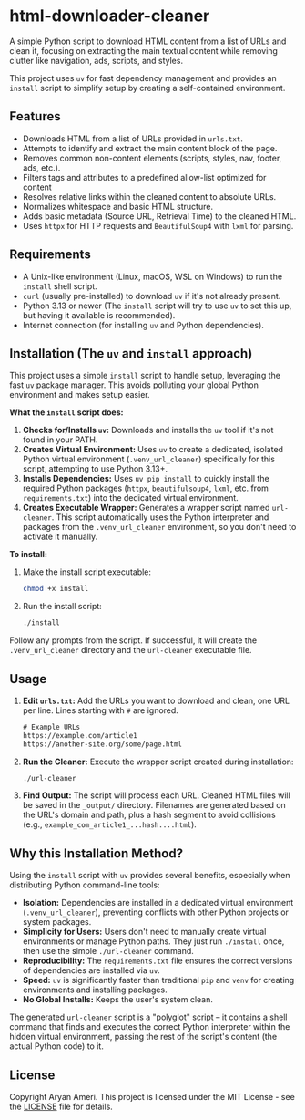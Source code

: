 # html-downloader-cleaner

A simple Python script to download HTML content from a list of URLs and clean it, focusing on extracting the main textual content while removing clutter like navigation, ads, scripts, and styles.

This project uses `uv` for fast dependency management and provides an `install` script to simplify setup by creating a self-contained environment.

## Features

*   Downloads HTML from a list of URLs provided in `urls.txt`.
*   Attempts to identify and extract the main content block of the page.
*   Removes common non-content elements (scripts, styles, nav, footer, ads, etc.).
*   Filters tags and attributes to a predefined allow-list optimized for content
*   Resolves relative links within the cleaned content to absolute URLs.
*   Normalizes whitespace and basic HTML structure.
*   Adds basic metadata (Source URL, Retrieval Time) to the cleaned HTML.
*   Uses `httpx` for HTTP requests and `BeautifulSoup4` with `lxml` for parsing.

## Requirements

*   A Unix-like environment (Linux, macOS, WSL on Windows) to run the `install` shell script.
*   `curl` (usually pre-installed) to download `uv` if it's not already present.
*   Python 3.13 or newer (The `install` script will try to use `uv` to set this up, but having it available is recommended).
*   Internet connection (for installing `uv` and Python dependencies).

## Installation (The `uv` and `install` approach)

This project uses a simple `install` script to handle setup, leveraging the fast `uv` package manager. This avoids polluting your global Python environment and makes setup easier.

**What the `install` script does:**

1.  **Checks for/Installs `uv`:** Downloads and installs the `uv` tool if it's not found in your PATH.
2.  **Creates Virtual Environment:** Uses `uv` to create a dedicated, isolated Python virtual environment (`.venv_url_cleaner`) specifically for this script, attempting to use Python 3.13+.
3.  **Installs Dependencies:** Uses `uv pip install` to quickly install the required Python packages (`httpx`, `beautifulsoup4`, `lxml`, etc. from `requirements.txt`) into the dedicated virtual environment.
4.  **Creates Executable Wrapper:** Generates a wrapper script named `url-cleaner`. This script automatically uses the Python interpreter and packages from the `.venv_url_cleaner` environment, so you don't need to activate it manually.

**To install:**

1.  Make the install script executable:
    ```bash
    chmod +x install
    ```
2.  Run the install script:
    ```bash
    ./install
    ```

Follow any prompts from the script. If successful, it will create the `.venv_url_cleaner` directory and the `url-cleaner` executable file.

## Usage

1.  **Edit `urls.txt`:** Add the URLs you want to download and clean, one URL per line. Lines starting with `#` are ignored.
    ```txt
    # Example URLs
    https://example.com/article1
    https://another-site.org/some/page.html
    ```
2.  **Run the Cleaner:** Execute the wrapper script created during installation:
    ```bash
    ./url-cleaner
    ```
3.  **Find Output:** The script will process each URL. Cleaned HTML files will be saved in the `_output/` directory. Filenames are generated based on the URL's domain and path, plus a hash segment to avoid collisions (e.g., `example_com_article1_...hash....html`).

## Why this Installation Method?

Using the `install` script with `uv` provides several benefits, especially when distributing Python command-line tools:

*   **Isolation:** Dependencies are installed in a dedicated virtual environment (`.venv_url_cleaner`), preventing conflicts with other Python projects or system packages.
*   **Simplicity for Users:** Users don't need to manually create virtual environments or manage Python paths. They just run `./install` once, then use the simple `./url-cleaner` command.
*   **Reproducibility:** The `requirements.txt` file ensures the correct versions of dependencies are installed via `uv`.
*   **Speed:** `uv` is significantly faster than traditional `pip` and `venv` for creating environments and installing packages.
*   **No Global Installs:** Keeps the user's system clean.

The generated `url-cleaner` script is a "polyglot" script – it contains a shell command that finds and executes the correct Python interpreter within the hidden virtual environment, passing the rest of the script's content (the actual Python code) to it.

## License

Copyright Aryan Ameri. This project is licensed under the MIT License - see the [LICENSE](LICENSE) file for details.
